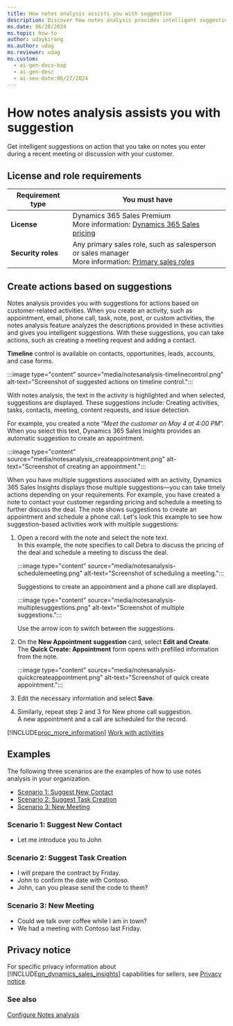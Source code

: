 ```yaml
---
title: How notes analysis assists you with suggestion
description: Discover how notes analysis provides intelligent suggestions for customer-related actions, aiding sales roles in timely decision-making.
ms.date: 06/28/2024
ms.topic: how-to
author: udaykirang
ms.author: udag
ms.reviewer: udag
ms.custom:
  - ai-gen-docs-bap
  - ai-gen-desc
  - ai-seo-date:06/27/2024
---
```


# How notes analysis assists you with suggestion 

Get intelligent suggestions on action that you take on notes you enter during a recent meeting or discussion with your customer.

## License and role requirements
| Requirement type | You must have |  
|-----------------------|---------|
| **License** | Dynamics 365 Sales Premium <br>More information: [Dynamics 365 Sales pricing](https://dynamics.microsoft.com/sales/pricing/) |
| **Security roles** | Any primary sales role, such as salesperson or sales manager<br>  More information: [Primary sales roles](security-roles-for-sales.md#primary-sales-roles)|

## Create actions based on suggestions

Notes analysis provides you with suggestions for actions based on customer-related activities. When you create an activity, such as appointment, email, phone call, task, note, post, or custom activities, the notes analysis feature analyzes the descriptions provided in these activities and gives you intelligent suggestions. With these suggestions, you can take actions, such as creating a meeting request and adding a contact.

**Timeline** control is available on contacts, opportunities, leads, accounts, and case forms.

:::image type="content" source="media/notesanalysis-timelinecontrol.png" alt-text="Screenshot of suggested actions on timeline control.":::

With notes analysis, the text in the activity is highlighted and when selected, suggestions are displayed. These suggestions include: Creating activities, tasks, contacts, meeting, content requests, and issue detection.

For example, you created a note “*Meet the customer on May 4 at 4:00 PM*”. When you select this text, Dynamics 365 Sales Insights provides an automatic suggestion to create an appointment.

:::image type="content" source="media/notesanalysis_createappointment.png" alt-text="Screenshot of creating an appointment.":::

When you have multiple suggestions associated with an activity, Dynamics 365 Sales Insights displays those multiple suggestions—you can take timely actions depending on your requirements. For example, you have created a note to contact your customer regarding pricing and schedule a meeting to further discuss the deal. The note shows suggestions to create an appointment and schedule a phone call. Let's look this example to see how suggestion-based activities work with multiple suggestions:

1. Open a record with the note and select the note text.  
    In this example, the note specifies to call Debra to discuss the pricing of the deal and schedule a meeting to discuss the deal.

    :::image type="content" source="media/notesanalysis-schedulemeeting.png" alt-text="Screenshot of scheduling a meeting.":::

    Suggestions to create an appointment and a phone call are displayed.

    :::image type="content" source="media/notesanalysis-multiplesuggestions.png" alt-text="Screenshot of multiple suggestions.":::

    Use the arrow icon to switch between the suggestions.

1. On the **New Appointment suggestion** card, select **Edit and Create**.  
    The **Quick Create: Appointment** form opens with prefilled information from the note.  

    :::image type="content" source="media/notesanalysis-quickcreateappointment.png" alt-text="Screenshot of quick create appointment.":::

1. Edit the necessary information and select **Save**.  
1. Similarly, repeat step 2 and 3 for New phone call suggestion.  
    A new appointment and a call are scheduled for the record.

[!INCLUDE[proc_more_information](../includes/proc-more-information.md)] [Work with activities](/dynamics365/customer-engagement/basics/work-with-activities)

## Examples

The following three scenarios are the examples of how to use notes analysis in your organization.

- [Scenario 1: Suggest New Contact](#scenario-1-suggest-new-contact)
- [Scenario 2: Suggest Task Creation](#scenario-2-suggest-task-creation)
- [Scenario 3: New Meeting](#scenario-3-new-meeting)


### Scenario 1: Suggest New Contact

   - Let me introduce you to John
    
### Scenario 2: Suggest Task Creation

   - I will prepare the contract by Friday.
   - John to confirm the date with Contoso.
   - John, can you please send the code to them?
 
### Scenario 3: New Meeting

   - Could we talk over coffee while I am in town?
   - We had a meeting with Contoso last Friday.

## Privacy notice  

For specific privacy information about [!INCLUDE[pn_dynamics_sales_insights](../includes/pn-dynamics-sales-insights.md)] capabilities for sellers, see [Privacy notice](./privacy-notice.md).

### See also

[Configure Notes analysis](configure-notes-analysis.md)  
